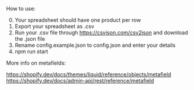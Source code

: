 How to use:

0. Your spreadsheet should have one product per row
1. Export your spreadsheet as .csv
2. Run your .csv file through https://csvjson.com/csv2json and download the .json file
3. Rename config.example.json to config.json and enter your details
4. npm run start

More info on metafields:

https://shopify.dev/docs/themes/liquid/reference/objects/metafield
https://shopify.dev/docs/admin-api/rest/reference/metafield
